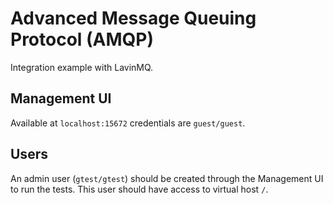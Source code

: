 # Advanced Message Queuing Protocol (AMQP)

Integration example with LavinMQ.

## Management UI

Available at `localhost:15672` credentials are `guest/guest`.

## Users

An admin user (`gtest/gtest`) should be created through the Management UI to run the tests. This user should have access to virtual host `/`.
